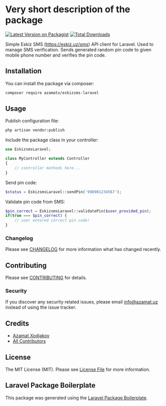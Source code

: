 # Very short description of the package

[![Latest Version on Packagist](https://img.shields.io/packagist/v/azamatx/eskizsms-laravel.svg?style=flat-square)](https://packagist.org/packages/azamatx/eskizsms-laravel)
[![Total Downloads](https://img.shields.io/packagist/dt/azamatx/eskizsms-laravel.svg?style=flat-square)](https://packagist.org/packages/azamatx/eskizsms-laravel)

Simple Eskiz SMS (https://eskiz.uz/sms) API client for Laravel. Used to manage SMS verification. Sends generated random pin code to given mobile phone number and verifies the pin code.

## Installation

You can install the package via composer:

```bash
composer require azamatx/eskizsms-laravel
```

## Usage

Publish configuration file:

```bash
php artisan vendor:publish
```

Include the package class in your controller:

```php
use EskizsmsLaravel;

class MyController extends Controller
{
	// controller methods here...
}
```

Send pin code:

```php
$status = EskizsmsLaravel::sendPin('998901234567');
```

Validate pin code from SMS:

```php
$pin_correct = EskizsmsLaravel::validatePin($user_provided_pin);
if(true === $pin_correct) {
	// user entered correct pin code!
}
```

### Changelog

Please see [CHANGELOG](CHANGELOG.md) for more information what has changed recently.

## Contributing

Please see [CONTRIBUTING](CONTRIBUTING.md) for details.

### Security

If you discover any security related issues, please email info@azamat.uz instead of using the issue tracker.

## Credits

-   [Azamat Xodjakov](https://github.com/azamatx)
-   [All Contributors](../../contributors)

## License

The MIT License (MIT). Please see [License File](LICENSE.md) for more information.

## Laravel Package Boilerplate

This package was generated using the [Laravel Package Boilerplate](https://laravelpackageboilerplate.com).

